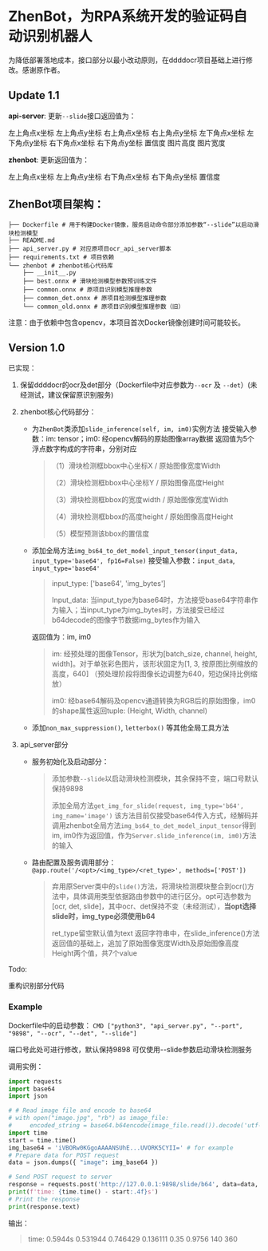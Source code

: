 # ZhenBot，为RPA系统开发的验证码自动识别机器人

为降低部署落地成本，接口部分以最小改动原则，在ddddocr项目基础上进行修改。感谢原作者。

## Update 1.1
**api-server**: 更新`--slide`接口返回值为：

左上角点x坐标 左上角点y坐标 右上角点x坐标 右上角点y坐标 左下角点x坐标 左下角点y坐标 右下角点x坐标 右下角点y坐标 置信度 图片高度 图片宽度

**zhenbot**: 更新返回值为：

左上角点x坐标 左上角点y坐标 右下角点x坐标 右下角点y坐标 置信度



## ZhenBot项目架构：

```.
├── Dockerfile # 用于构建Docker镜像，服务启动命令部分添加参数“--slide”以启动滑块检测模型
├── README.md 
├── api_server.py # 对应原项目ocr_api_server脚本
├── requirements.txt # 项目依赖
└── zhenbot # zhenbot核心代码库
    ├── __init__.py 
    ├── best.onnx # 滑块检测模型参数预训练文件
    ├── common.onnx # 原项目识别模型推理参数
    ├── common_det.onnx # 原项目检测模型推理参数
    └── common_old.onnx # 原项目识别模型推理参数（旧）
```

注意：由于依赖中包含opencv，本项目首次Docker镜像创建时间可能较长。

## Version 1.0

已实现：

1. 保留ddddocr的ocr及det部分（Dockerfile中对应参数为`--ocr` 及 `--det`）(未经测试，建议保留原识别服务)

2. zhenbot核心代码部分：

    - 为`ZhenBot`类添加`slide_inference(self, im, im0)`实例方法
        接受输入参数：im: tensor；im0: 经opencv解码的原始图像array数据
        返回值为5个浮点数字构成的字符串，分别对应

        > （1）滑块检测框bbox中心坐标X / 原始图像宽度Width
        >
        > （2）滑块检测框bbox中心坐标Y / 原始图像高度Height
        >
        > （3）滑块检测框bbox的宽度width / 原始图像宽度Width
        >
        > （4）滑块检测框bbox的高度height / 原始图像高度Height
        >
        > （5）模型预测该bbox的置信度

    - 添加全局方法`img_bs64_to_det_model_input_tensor(input_data, input_type='base64', fp16=False)`
        接受输入参数：`input_data`, ` input_type='base64'`

        > input_type: ['base64', 'img_bytes']
        >
        > Input_data: 当input_type为base64时，方法接受base64字符串作为输入；当input_type为img_bytes时，方法接受已经过b64decode的图像字节数据img_bytes作为输入

        返回值为：im, im0

        > im: 经预处理的图像Tensor，形状为[batch_size, channel, height, width]。对于单张彩色图片，该形状固定为[1, 3, 按原图比例缩放的高度，640] （预处理阶段将图像长边调整为640，短边保持比例缩放）
        >
        > im0: 经base64解码及opencv通道转换为RGB后的原始图像，im0的shape属性返回tuple: (Height, Width, channel)

    - 添加`non_max_suppression()`, `letterbox()` 等其他全局工具方法

3. api_server部分 

    - 服务初始化及启动部分：

        > 添加参数`--slide`以启动滑块检测模块，其余保持不变，端口号默认保持9898
        >
        > 添加全局方法`get_img_for_slide(request, img_type='b64', img_name='image')`
        > 该方法目前仅接受base64传入方式，经解码并调用zhenbot全局方法`img_bs64_to_det_model_input_tensor`得到im, im0作为返回值，作为`Server.slide_inference(im, im0)`方法的输入

    - 路由配置及服务调用部分：`@app.route('/<opt>/<img_type>/<ret_type>', methods=['POST'])`

        >弃用原Server类中的`slide()`方法，将滑块检测模块整合到ocr()方法中，具体调用类型依据路由参数中的<opt>进行区分。opt可选参数为[ocr, det, slide]，其中ocr、det保持不变（未经测试），**当opt选择slide时，img_type必须使用b64**
        >
        >ret_type留空默认值为text
        >返回字符串中，在slide_inference()方法返回值的基础上，追加了原始图像宽度Width及原始图像高度Height两个值，共7个value

Todo:

重构识别部分代码

### Example

Dockerfile中的启动参数：
`CMD ["python3", "api_server.py", "--port", "9898", "--ocr", "--det", "--slide"]`

端口号此处可进行修改，默认保持9898
可仅使用--slide参数启动滑块检测服务

调用实例：

```python
import requests
import base64
import json

# # Read image file and encode to base64
# with open("image.jpg", "rb") as image_file:
#     encoded_string = base64.b64encode(image_file.read()).decode('utf-8')
import time
start = time.time()
img_base64 = 'iVBORw0KGgoAAAANSUhE...UVORK5CYII=' # for example
# Prepare data for POST request
data = json.dumps({ "image": img_base64 })

# Send POST request to server
response = requests.post('http://127.0.0.1:9898/slide/b64', data=data, headers={'Content-Type': 'application/json'})
print(f'time: {time.time() - start:.4f}s')
# Print the response
print(response.text)

```

输出：

> time: 0.5944s 
> 0.531944 0.746429 0.136111 0.35 0.9756 140 360